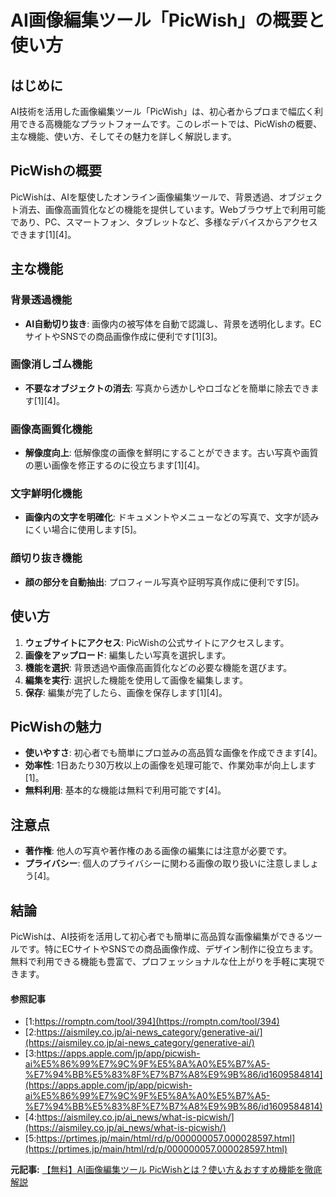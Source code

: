 # AI画像編集ツール「PicWish」の概要と使い方

## はじめに

AI技術を活用した画像編集ツール「PicWish」は、初心者からプロまで幅広く利用できる高機能なプラットフォームです。このレポートでは、PicWishの概要、主な機能、使い方、そしてその魅力を詳しく解説します。

## PicWishの概要

PicWishは、AIを駆使したオンライン画像編集ツールで、背景透過、オブジェクト消去、画像高画質化などの機能を提供しています。Webブラウザ上で利用可能であり、PC、スマートフォン、タブレットなど、多様なデバイスからアクセスできます[1][4]。

## 主な機能

### 背景透過機能
- **AI自動切り抜き**: 画像内の被写体を自動で認識し、背景を透明化します。ECサイトやSNSでの商品画像作成に便利です[1][3]。

### 画像消しゴム機能
- **不要なオブジェクトの消去**: 写真から透かしやロゴなどを簡単に除去できます[1][4]。

### 画像高画質化機能
- **解像度向上**: 低解像度の画像を鮮明にすることができます。古い写真や画質の悪い画像を修正するのに役立ちます[1][4]。

### 文字鮮明化機能
- **画像内の文字を明確化**: ドキュメントやメニューなどの写真で、文字が読みにくい場合に使用します[5]。

### 顔切り抜き機能
- **顔の部分を自動抽出**: プロフィール写真や証明写真作成に便利です[5]。

## 使い方

1. **ウェブサイトにアクセス**: PicWishの公式サイトにアクセスします。
2. **画像をアップロード**: 編集したい写真を選択します。
3. **機能を選択**: 背景透過や画像高画質化などの必要な機能を選びます。
4. **編集を実行**: 選択した機能を使用して画像を編集します。
5. **保存**: 編集が完了したら、画像を保存します[1][4]。

## PicWishの魅力

- **使いやすさ**: 初心者でも簡単にプロ並みの高品質な画像を作成できます[4]。
- **効率性**: 1日あたり30万枚以上の画像を処理可能で、作業効率が向上します[1]。
- **無料利用**: 基本的な機能は無料で利用可能です[4]。

## 注意点

- **著作権**: 他人の写真や著作権のある画像の編集には注意が必要です。
- **プライバシー**: 個人のプライバシーに関わる画像の取り扱いに注意しましょう[4]。

## 結論

PicWishは、AI技術を活用して初心者でも簡単に高品質な画像編集ができるツールです。特にECサイトやSNSでの商品画像作成、デザイン制作に役立ちます。無料で利用できる機能も豊富で、プロフェッショナルな仕上がりを手軽に実現できます。

#### 参照記事
- [1:https://romptn.com/tool/394](https://romptn.com/tool/394)
- [2:https://aismiley.co.jp/ai-news_category/generative-ai/](https://aismiley.co.jp/ai-news_category/generative-ai/)
- [3:https://apps.apple.com/jp/app/picwish-ai%E5%86%99%E7%9C%9F%E5%8A%A0%E5%B7%A5-%E7%94%BB%E5%83%8F%E7%B7%A8%E9%9B%86/id1609584814](https://apps.apple.com/jp/app/picwish-ai%E5%86%99%E7%9C%9F%E5%8A%A0%E5%B7%A5-%E7%94%BB%E5%83%8F%E7%B7%A8%E9%9B%86/id1609584814)
- [4:https://aismiley.co.jp/ai_news/what-is-picwish/](https://aismiley.co.jp/ai_news/what-is-picwish/)
- [5:https://prtimes.jp/main/html/rd/p/000000057.000028597.html](https://prtimes.jp/main/html/rd/p/000000057.000028597.html)


**元記事:** [【無料】AI画像編集ツール PicWishとは？使い方＆おすすめ機能を徹底解説](https://aismiley.co.jp/ai_news/what-is-picwish/)